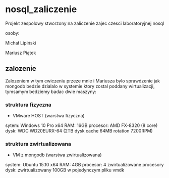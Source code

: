 # nosql_zaliczenie
Projekt zespolowy stworzony na zaliczenie zajec czesci laboratoryjnej nosql

osoby:

Michał Lipiński

Mariusz Piątek


## zalozenie 
Zalozeniem w tym cwiczeniu przeze mnie i Mariusza bylo sprawdzenie jak mongodb bedzie dzialalo w systemie ktory zostal poddany wirtualizacji, tymsamym bedziemy badac dwie maszyny:

### struktura fizyczna

- VMware HOST (warstwa fizyczna)

sytem: Windows 10 Pro x64
RAM: 16GB
procesor: AMD FX-8320 (8 core)
dysk: WDC WD20EURX-64 (2TB dysk cache 64MB rotation 7200RPM)

### struktura zwirtualizowana

- VM z mongodb (warstwa zwirtualizowana)

system: Ubuntu 15.10 x64
RAM: 4GB
procesor: 4 zwirtualizowane procesory
dysk: zwirtualizowany 100GB w pojedynczym pliku vmdk
